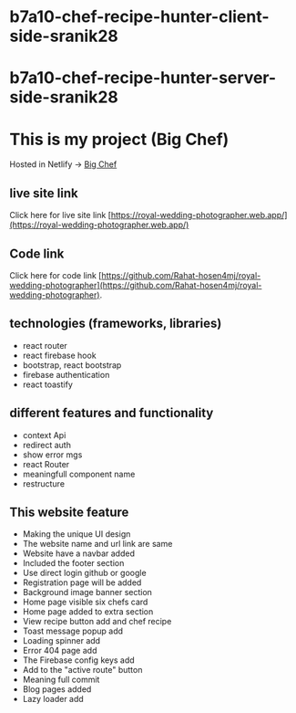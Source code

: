 # b7a10-chef-recipe-hunter-client-side-sranik28
 

# b7a10-chef-recipe-hunter-server-side-sranik28

# This is my project (Big Chef)

Hosted in Netlify -> [Big Chef](https://feans-chef.netlify.app/)




## live site link
Click here for live site link [https://royal-wedding-photographer.web.app/](https://royal-wedding-photographer.web.app/)

## Code link

Click here for code link [https://github.com/Rahat-hosen4mj/royal-wedding-photographer](https://github.com/Rahat-hosen4mj/royal-wedding-photographer).

## technologies (frameworks, libraries) 
* react router
* react firebase hook
* bootstrap, react bootstrap
* firebase authentication
* react toastify

## different features and functionality
* context Api
* redirect auth
* show error mgs
* react Router
* meaningfull component name
* restructure







## This website feature

- Making the unique UI design
- The website name and url link are same
- Website have a navbar added
- Included the footer section 
- Use direct login github or google
- Registration page will be added
- Background image banner section
- Home page visible six chefs card
- Home page added to extra section 
- View recipe button add and chef recipe 
- Toast message popup add
- Loading spinner add
- Error 404 page add
- The Firebase config keys add
- Add to the "active route" button
- Meaning full commit
- Blog pages added
- Lazy loader add